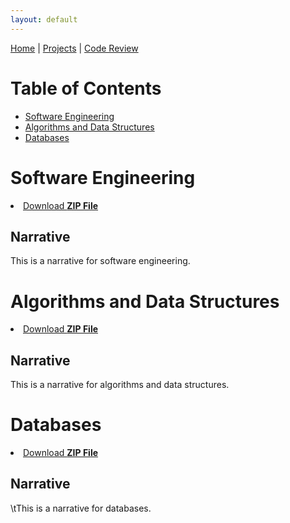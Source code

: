 ```yaml
---
layout: default
---
```


[Home](./) | [Projects](./projects) | [Code Review](https://snhu-my.sharepoint.com/:v:/g/personal/jacob_senior_snhu_edu/ES4U-5IozbhLmY7yaBhKva4BPKd-zv4oNN2zMp3OWLBOZQ?nav=eyJyZWZlcnJhbEluZm8iOnsicmVmZXJyYWxBcHAiOiJPbmVEcml2ZUZvckJ1c2luZXNzIiwicmVmZXJyYWxBcHBQbGF0Zm9ybSI6IldlYiIsInJlZmVycmFsTW9kZSI6InZpZXciLCJyZWZlcnJhbFZpZXciOiJNeUZpbGVzTGlua0NvcHkifX0&e=bVf24h)

# Table of Contents
* [Software Engineering](#SoftwareEngineering)
* [Algorithms and Data Structures](#AlgorithmsAndDataStructures)
* [Databases](#Databases)

<a id="SoftwareEngineering"></a>
# Software Engineering

<li class="downloads"><a href="https://github.com/jsenior326/jsenior326.github.io/blob/e0e8a5cf693bddea3f75bebe63fb413a57fc4e6c/projects.md">Download <strong>ZIP File</strong></a></li>

## Narrative
This is a narrative for software engineering.

<a id="AlgorithmsAndDataStructures"></a>
# Algorithms and Data Structures

<li class="downloads"><a href="https://github.com/jsenior326/jsenior326.github.io/blob/e0e8a5cf693bddea3f75bebe63fb413a57fc4e6c/projects.md">Download <strong>ZIP File</strong></a></li>

## Narrative
  This is a narrative for algorithms and data structures.

<a id="Databases"></a>
# Databases

<li class="downloads"><a href="https://github.com/jsenior326/jsenior326.github.io/blob/e0e8a5cf693bddea3f75bebe63fb413a57fc4e6c/projects.md">Download <strong>ZIP File</strong></a></li>

## Narrative
\tThis is a narrative for databases.
